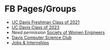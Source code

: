 # FB Pages/Groups

- [UC Davis Freshman Class of 2021](https://www.facebook.com/profile.php?id=701242060041964&ref=br_rs)  
- [UC Davis Class of 2023](https://www.facebook.com/groups/134814757178549/)  
- *Need permission* [Society of Women Engineers](https://www.facebook.com/SocietyofWomenEngineersatUCDavis/)  
- [Davis Computer Science Club](https://www.facebook.com/profile.php?id=28172312757&ref=br_rs)
- [Jobs & Internships](https://www.facebook.com/groups/ucdjobs/)
